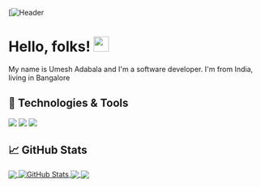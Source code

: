[![Header](https://raw.githubusercontent.com/umeshlab/umeshlab/main/umi.png "Header")
# Hello, folks! <img src="https://raw.githubusercontent.com/MartinHeinz/MartinHeinz/master/wave.gif" width="30px">
My name is Umesh Adabala and I'm a software developer. I'm from India, living in Bangalore 
## 🔧 Technologies & Tools
![](https://img.shields.io/badge/OS-Windows-informational?style=flat&logo=windows&logoColor=white&color=2bbc8a)
![](https://img.shields.io/badge/Editor-PyCharm-informational?style=flat&logo=pycharm&logoColor=white&color=2bbc8a)
![](https://img.shields.io/badge/Code-Python-informational?style=flat&logo=python&logoColor=white&color=2bbc8a)
## &#x1f4c8; GitHub Stats

<a href="https://github.com/umeshlab/umeshlab">
  <img align="center" src="https://github-readme-stats.vercel.app/api/top-langs/?username=umeshlab&hide=java,html,tex&title_color=ffffff&text_color=c9cacc&icon_color=2bbc8a&bg_color=1d1f21&langs_count=3" />
</a>
<a href="https://github.com/umeshlab/umeshlab">
  <img align="center" src="https://github-readme-stats.vercel.app/api?username=umeshlab&show_icons=true&line_height=27&count_private=true&title_color=ffffff&text_color=c9cacc&icon_color=2bbc8a&bg_color=1d1f21" alt=" GitHub Stats" />
</a>

<a href="https://github.com/umeshlab/speedtest_GUI">
  <img align="center" src="https://github-readme-stats.vercel.app/api/pin/?username=umeshlab&repo=speedtest_GUI&title_color=ffffff&text_color=c9cacc&icon_color=2bbc8a&bg_color=1d1f21" />
</a>


<a href="https://github.com/umeshlab/pyapp">
  <img align="center" src="https://github-readme-stats.vercel.app/api/pin/?username=umeshlab&repo=pyapp&title_color=ffffff&text_color=c9cacc&icon_color=2bbc8a&bg_color=1d1f21" />
</a>    
